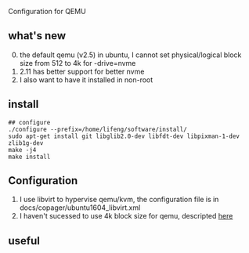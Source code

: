 Configuration for QEMU

## what's new
0. the default qemu (v2.5) in ubuntu, I cannot set physical/logical block size from 512 to 4k for -drive=nvme
1. 2.11 has better support for better nvme
3. I also want to have it installed in non-root

## install

```shell
## configure
./configure --prefix=/home/lifeng/software/install/
sudo apt-get install git libglib2.0-dev libfdt-dev libpixman-1-dev zlib1g-dev
make -j4
make install
```

## Configuration
1. I use libvirt to hypervise qemu/kvm, the configuration file is in docs/copager/ubuntu1604\_libvirt.xml
2. I haven't sucessed to use 4k block size for qemu, descripted [here](https://stackoverflow.com/questions/49157684/setting-4k-block-size-for-nvme-in-qemu)

## useful

